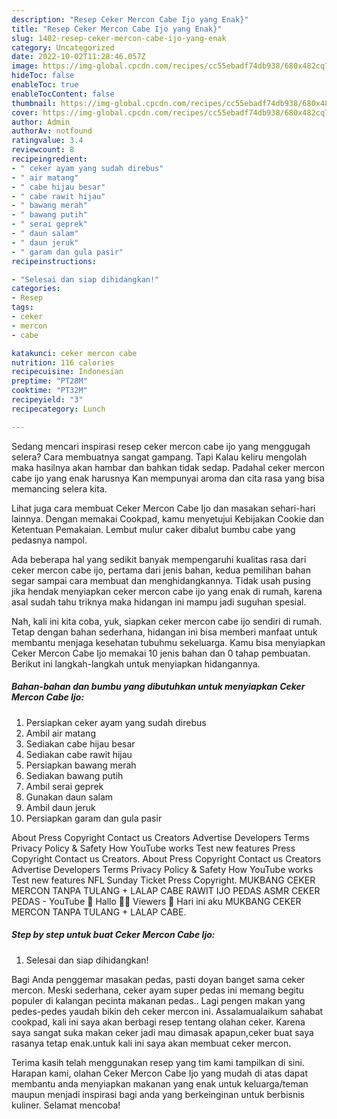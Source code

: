 ```yaml
---
description: "Resep Ceker Mercon Cabe Ijo yang Enak}"
title: "Resep Ceker Mercon Cabe Ijo yang Enak}"
slug: 1402-resep-ceker-mercon-cabe-ijo-yang-enak
category: Uncategorized
date: 2022-10-02T11:28:46.057Z
image: https://img-global.cpcdn.com/recipes/cc55ebadf74db938/680x482cq70/ceker-mercon-cabe-ijo-foto-resep-utama.jpg
hideToc: false
enableToc: true
enableTocContent: false
thumbnail: https://img-global.cpcdn.com/recipes/cc55ebadf74db938/680x482cq70/ceker-mercon-cabe-ijo-foto-resep-utama.jpg
cover: https://img-global.cpcdn.com/recipes/cc55ebadf74db938/680x482cq70/ceker-mercon-cabe-ijo-foto-resep-utama.jpg
author: Admin
authorAv: notfound
ratingvalue: 3.4
reviewcount: 8
recipeingredient:
- " ceker ayam yang sudah direbus"
- " air matang"
- " cabe hijau besar"
- " cabe rawit hijau"
- " bawang merah"
- " bawang putih"
- " serai geprek"
- " daun salam"
- " daun jeruk"
- " garam dan gula pasir"
recipeinstructions:

- "Selesai dan siap dihidangkan!"
categories:
- Resep
tags:
- ceker
- mercon
- cabe

katakunci: ceker mercon cabe 
nutrition: 116 calories
recipecuisine: Indonesian
preptime: "PT28M"
cooktime: "PT32M"
recipeyield: "3"
recipecategory: Lunch

---
```



Sedang mencari inspirasi resep ceker mercon cabe ijo yang menggugah selera? Cara membuatnya sangat gampang. Tapi Kalau keliru mengolah maka hasilnya akan hambar dan bahkan tidak sedap. Padahal ceker mercon cabe ijo yang enak harusnya Kan mempunyai aroma dan cita rasa yang bisa memancing selera kita.


Lihat juga cara membuat Ceker Mercon Cabe Ijo dan masakan sehari-hari lainnya. Dengan memakai Cookpad, kamu menyetujui Kebijakan Cookie dan Ketentuan Pemakaian. Lembut mulur caker dibalut bumbu cabe yang pedasnya nampol.

Ada beberapa hal yang sedikit banyak mempengaruhi kualitas rasa dari ceker mercon cabe ijo, pertama dari jenis bahan, kedua pemilihan bahan segar sampai cara membuat dan menghidangkannya. Tidak usah pusing jika hendak menyiapkan ceker mercon cabe ijo yang enak di rumah, karena asal sudah tahu triknya maka hidangan ini mampu jadi suguhan spesial.


Nah, kali ini kita coba, yuk, siapkan ceker mercon cabe ijo sendiri di rumah. Tetap dengan bahan sederhana, hidangan ini bisa memberi manfaat untuk membantu menjaga kesehatan tubuhmu sekeluarga. Kamu bisa menyiapkan Ceker Mercon Cabe Ijo memakai 10 jenis bahan dan 0 tahap pembuatan. Berikut ini langkah-langkah untuk menyiapkan hidangannya.

<!--inarticleads1-->

##### Bahan-bahan dan bumbu yang dibutuhkan untuk menyiapkan Ceker Mercon Cabe Ijo:

1. Persiapkan  ceker ayam yang sudah direbus
1. Ambil  air matang
1. Sediakan  cabe hijau besar
1. Sediakan  cabe rawit hijau
1. Persiapkan  bawang merah
1. Sediakan  bawang putih
1. Ambil  serai geprek
1. Gunakan  daun salam
1. Ambil  daun jeruk
1. Persiapkan  garam dan gula pasir


About Press Copyright Contact us Creators Advertise Developers Terms Privacy Policy &amp; Safety How YouTube works Test new features Press Copyright Contact us Creators. About Press Copyright Contact us Creators Advertise Developers Terms Privacy Policy &amp; Safety How YouTube works Test new features NFL Sunday Ticket Press Copyright. MUKBANG CEKER MERCON TANPA TULANG + LALAP CABE RAWIT IJO PEDAS ASMR CEKER PEDAS - YouTube 🔴 Hallo 👋🏻 Viewers 🔴 Hari ini aku MUKBANG CEKER MERCON TANPA TULANG + LALAP CABE. 

<!--inarticleads2-->

##### Step by step untuk buat Ceker Mercon Cabe Ijo:


1. Selesai dan siap dihidangkan!

Bagi Anda penggemar masakan pedas, pasti doyan banget sama ceker mercon. Meski sederhana, ceker ayam super pedas ini memang begitu populer di kalangan pecinta makanan pedas.. Lagi pengen makan yang pedes-pedes yaudah bikin deh ceker mercon ini. Assalamualaikum sahabat cookpad, kali ini saya akan berbagi resep tentang olahan ceker. Karena saya sangat suka makan ceker jadi mau dimasak apapun,ceker buat saya rasanya tetap enak.untuk kali ini saya akan membuat ceker mercon. 

Terima kasih telah menggunakan resep yang tim kami tampilkan di sini. Harapan kami, olahan Ceker Mercon Cabe Ijo yang mudah di atas dapat membantu anda menyiapkan makanan yang enak untuk keluarga/teman maupun menjadi inspirasi bagi anda yang berkeinginan untuk berbisnis kuliner. Selamat mencoba!
